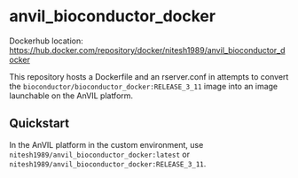 # anvil_bioconductor_docker

Dockerhub location: https://hub.docker.com/repository/docker/nitesh1989/anvil_bioconductor_docker

This repository hosts a Dockerfile and an rserver.conf in attempts to convert 
the `bioconductor/bioconductor_docker:RELEASE_3_11` image into an image launchable 
on the AnVIL platform.

## Quickstart

In the AnVIL platform in the custom environment, use `nitesh1989/anvil_bioconductor_docker:latest` 
or `nitesh1989/anvil_bioconductor_docker:RELEASE_3_11`.

